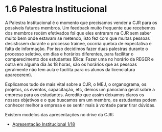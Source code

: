 # 1.6 Palestra Institucional

A Palestra Institucional é o momento que precisamos vender a CJR para os possíveis futuros membros. Um feedback muito frequente que recebemos dos membros recém efetivados foi que eles entraram na CJR sem saber muito bem onde estavam se metendo, isto fez com que muitas pessoas desistissem durante o processo trainee, ocorria quebra de expectativa e falta de informação. Por isso decidimos fazer duas palestras durante o processo seletivo, em dias e horários diferentes, para facilitar o comparecimento dos estudantes \(Dica: Fazer uma no horário da REGER e outra em alguma dia às 18 horas, são os horários que as pessoas geralmente não tem aula e facilita para os alunos da licenciatura aparecerem\).

Explicamos tudo de mais vital sobre a CJR, o MEJ, o organograma, os projetos, os eventos, capacitação, etc, demos um panorama geral sobre a empresa para os estudantes. Acredito que assim deixamos claros os nossos objetivos e o que buscamos em um membro, os estudantes podem conhecer melhor a empresa e se sentir mais à vontade parar tirar dúvidas.

Existem modelos das apresentações no drive da CJR:

* [Apresentação Institucional 1/18](https://drive.google.com/drive/u/1/folders/1VR9jPXwRCAhb_44RsCeMpv6lWptWpYyM)

